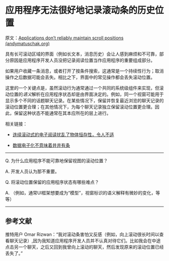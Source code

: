 # 应用程序无法很好地记录滚动条的历史位置

原文：[Applications don’t reliably maintain scroll positions (andymatuschak.org)](https://notes.andymatuschak.org/z2aEsmuNMnFH15r8LstXK3SpX3uuHGoP4HLN)

具有长可滚动区域的界面（例如长文本，消息历史）会让人感到麻烦和不可靠，部分原因是应用程序开发人员没把记录阅读位置当作应用程序的重要组成部分。

如果用户收藏一条消息，或者打开了按条件搜索，这通常是一个持续性行为；取消操作之后数据可能会丢失。相比之下，界面中的常见操作都会丢失滚动位置。

这里的一个关键点是，虽然滚动行为通常通过一个共同的系统级组件来实现，但滚动位置的*语义*解析在应用程序状态却是由界面决定的。例如，同一个视窗可能用于显示多个不同的话题聊天记录。在某些情况下，保留并恢复最近浏览的聊天记录的滚动位置更合理；在其他情况下，为每个聊天记录独立保留滚动位置更合理。因此，保留这种状态不能通常在其本应所在的层上进行。

相关链接：

- [连续滚动式的电子阅读扰乱了物体恒存性，令人不适](https://notes.andymatuschak.org/z6cxCDMXRWBritiSgzs4cdKd737H5U9XLBaFr) 

- [数据电子化不意味着井井有条](https://notes.andymatuschak.org/ztR58jhZh7eCJLm7Yc51wAqJVLENXNL4JDi)

------

Q. 为什么应用程序不能可靠地保留视图的滚动位置？

A. 开发人员认为那不重要。

Q. 将滚动位置保留的应用程序状态有哪些难点？

A. （例如，通常UI框架想要成为“模型”，视窗标识的语义解释有微妙的变化，等等）

------

## 参考文献

推特用户 Omar Rizwan：“我对滚动条害怕又反感（例如，向上滚动很长时间以查看聊天记录）,因为我知道应用程序开发人员并不认真对待它们。比如我会在中途点击另一个聊天，之后又回到我曾向上滚动的聊天，然后发现原来的滚动位置已经丢失了。”